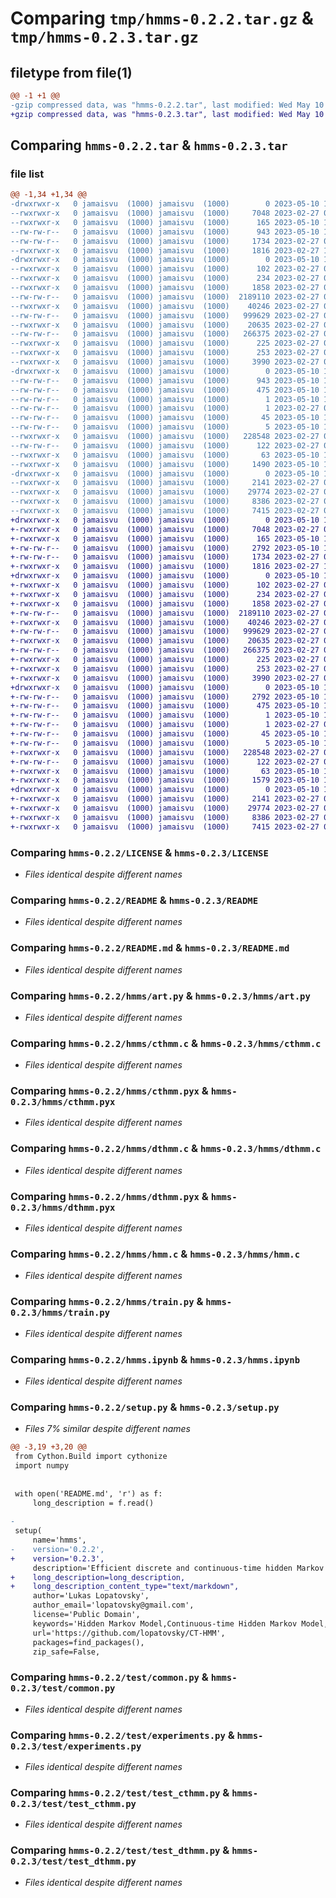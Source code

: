 # Comparing `tmp/hmms-0.2.2.tar.gz` & `tmp/hmms-0.2.3.tar.gz`

## filetype from file(1)

```diff
@@ -1 +1 @@
-gzip compressed data, was "hmms-0.2.2.tar", last modified: Wed May 10 10:49:10 2023, max compression
+gzip compressed data, was "hmms-0.2.3.tar", last modified: Wed May 10 14:43:08 2023, max compression
```

## Comparing `hmms-0.2.2.tar` & `hmms-0.2.3.tar`

### file list

```diff
@@ -1,34 +1,34 @@
-drwxrwxr-x   0 jamaisvu  (1000) jamaisvu  (1000)        0 2023-05-10 10:49:10.142739 hmms-0.2.2/
--rwxrwxr-x   0 jamaisvu  (1000) jamaisvu  (1000)     7048 2023-02-27 08:13:23.000000 hmms-0.2.2/LICENSE
--rwxrwxr-x   0 jamaisvu  (1000) jamaisvu  (1000)      165 2023-05-10 10:48:57.000000 hmms-0.2.2/MANIFEST.in
--rw-rw-r--   0 jamaisvu  (1000) jamaisvu  (1000)      943 2023-05-10 10:49:10.142739 hmms-0.2.2/PKG-INFO
--rw-rw-r--   0 jamaisvu  (1000) jamaisvu  (1000)     1734 2023-02-27 08:49:45.000000 hmms-0.2.2/README
--rwxrwxr-x   0 jamaisvu  (1000) jamaisvu  (1000)     1816 2023-02-27 10:09:27.000000 hmms-0.2.2/README.md
-drwxrwxr-x   0 jamaisvu  (1000) jamaisvu  (1000)        0 2023-05-10 10:49:10.142739 hmms-0.2.2/hmms/
--rwxrwxr-x   0 jamaisvu  (1000) jamaisvu  (1000)      102 2023-02-27 08:13:23.000000 hmms-0.2.2/hmms/__init__.py
--rwxrwxr-x   0 jamaisvu  (1000) jamaisvu  (1000)      234 2023-02-27 08:13:23.000000 hmms-0.2.2/hmms/__main__.py
--rwxrwxr-x   0 jamaisvu  (1000) jamaisvu  (1000)     1858 2023-02-27 08:13:23.000000 hmms-0.2.2/hmms/art.py
--rw-rw-r--   0 jamaisvu  (1000) jamaisvu  (1000)  2189110 2023-02-27 09:31:26.000000 hmms-0.2.2/hmms/cthmm.c
--rwxrwxr-x   0 jamaisvu  (1000) jamaisvu  (1000)    40246 2023-02-27 08:13:23.000000 hmms-0.2.2/hmms/cthmm.pyx
--rw-rw-r--   0 jamaisvu  (1000) jamaisvu  (1000)   999629 2023-02-27 09:31:26.000000 hmms-0.2.2/hmms/dthmm.c
--rwxrwxr-x   0 jamaisvu  (1000) jamaisvu  (1000)    20635 2023-02-27 08:13:23.000000 hmms-0.2.2/hmms/dthmm.pyx
--rw-rw-r--   0 jamaisvu  (1000) jamaisvu  (1000)   266375 2023-02-27 09:31:27.000000 hmms-0.2.2/hmms/hmm.c
--rwxrwxr-x   0 jamaisvu  (1000) jamaisvu  (1000)      225 2023-02-27 08:13:23.000000 hmms-0.2.2/hmms/hmm.pxd
--rwxrwxr-x   0 jamaisvu  (1000) jamaisvu  (1000)      253 2023-02-27 08:13:23.000000 hmms-0.2.2/hmms/hmm.pyx
--rwxrwxr-x   0 jamaisvu  (1000) jamaisvu  (1000)     3990 2023-02-27 08:13:23.000000 hmms-0.2.2/hmms/train.py
-drwxrwxr-x   0 jamaisvu  (1000) jamaisvu  (1000)        0 2023-05-10 10:49:10.142739 hmms-0.2.2/hmms.egg-info/
--rw-rw-r--   0 jamaisvu  (1000) jamaisvu  (1000)      943 2023-05-10 10:49:10.000000 hmms-0.2.2/hmms.egg-info/PKG-INFO
--rw-rw-r--   0 jamaisvu  (1000) jamaisvu  (1000)      475 2023-05-10 10:49:10.000000 hmms-0.2.2/hmms.egg-info/SOURCES.txt
--rw-rw-r--   0 jamaisvu  (1000) jamaisvu  (1000)        1 2023-05-10 10:49:10.000000 hmms-0.2.2/hmms.egg-info/dependency_links.txt
--rw-rw-r--   0 jamaisvu  (1000) jamaisvu  (1000)        1 2023-02-27 09:15:30.000000 hmms-0.2.2/hmms.egg-info/not-zip-safe
--rw-rw-r--   0 jamaisvu  (1000) jamaisvu  (1000)       45 2023-05-10 10:49:10.000000 hmms-0.2.2/hmms.egg-info/requires.txt
--rw-rw-r--   0 jamaisvu  (1000) jamaisvu  (1000)        5 2023-05-10 10:49:10.000000 hmms-0.2.2/hmms.egg-info/top_level.txt
--rwxrwxr-x   0 jamaisvu  (1000) jamaisvu  (1000)   228548 2023-02-27 08:13:23.000000 hmms-0.2.2/hmms.ipynb
--rw-rw-r--   0 jamaisvu  (1000) jamaisvu  (1000)      122 2023-02-27 08:13:23.000000 hmms-0.2.2/requirements.txt
--rwxrwxr-x   0 jamaisvu  (1000) jamaisvu  (1000)       63 2023-05-10 10:49:10.142739 hmms-0.2.2/setup.cfg
--rwxrwxr-x   0 jamaisvu  (1000) jamaisvu  (1000)     1490 2023-05-10 10:28:48.000000 hmms-0.2.2/setup.py
-drwxrwxr-x   0 jamaisvu  (1000) jamaisvu  (1000)        0 2023-05-10 10:49:10.142739 hmms-0.2.2/test/
--rwxrwxr-x   0 jamaisvu  (1000) jamaisvu  (1000)     2141 2023-02-27 08:13:23.000000 hmms-0.2.2/test/common.py
--rwxrwxr-x   0 jamaisvu  (1000) jamaisvu  (1000)    29774 2023-02-27 08:13:23.000000 hmms-0.2.2/test/experiments.py
--rwxrwxr-x   0 jamaisvu  (1000) jamaisvu  (1000)     8386 2023-02-27 08:13:23.000000 hmms-0.2.2/test/test_cthmm.py
--rwxrwxr-x   0 jamaisvu  (1000) jamaisvu  (1000)     7415 2023-02-27 08:13:23.000000 hmms-0.2.2/test/test_dthmm.py
+drwxrwxr-x   0 jamaisvu  (1000) jamaisvu  (1000)        0 2023-05-10 14:43:08.208656 hmms-0.2.3/
+-rwxrwxr-x   0 jamaisvu  (1000) jamaisvu  (1000)     7048 2023-02-27 08:13:23.000000 hmms-0.2.3/LICENSE
+-rwxrwxr-x   0 jamaisvu  (1000) jamaisvu  (1000)      165 2023-05-10 10:48:57.000000 hmms-0.2.3/MANIFEST.in
+-rw-rw-r--   0 jamaisvu  (1000) jamaisvu  (1000)     2792 2023-05-10 14:43:08.208656 hmms-0.2.3/PKG-INFO
+-rw-rw-r--   0 jamaisvu  (1000) jamaisvu  (1000)     1734 2023-02-27 08:49:45.000000 hmms-0.2.3/README
+-rwxrwxr-x   0 jamaisvu  (1000) jamaisvu  (1000)     1816 2023-02-27 10:09:27.000000 hmms-0.2.3/README.md
+drwxrwxr-x   0 jamaisvu  (1000) jamaisvu  (1000)        0 2023-05-10 14:43:08.208656 hmms-0.2.3/hmms/
+-rwxrwxr-x   0 jamaisvu  (1000) jamaisvu  (1000)      102 2023-02-27 08:13:23.000000 hmms-0.2.3/hmms/__init__.py
+-rwxrwxr-x   0 jamaisvu  (1000) jamaisvu  (1000)      234 2023-02-27 08:13:23.000000 hmms-0.2.3/hmms/__main__.py
+-rwxrwxr-x   0 jamaisvu  (1000) jamaisvu  (1000)     1858 2023-02-27 08:13:23.000000 hmms-0.2.3/hmms/art.py
+-rw-rw-r--   0 jamaisvu  (1000) jamaisvu  (1000)  2189110 2023-02-27 09:31:26.000000 hmms-0.2.3/hmms/cthmm.c
+-rwxrwxr-x   0 jamaisvu  (1000) jamaisvu  (1000)    40246 2023-02-27 08:13:23.000000 hmms-0.2.3/hmms/cthmm.pyx
+-rw-rw-r--   0 jamaisvu  (1000) jamaisvu  (1000)   999629 2023-02-27 09:31:26.000000 hmms-0.2.3/hmms/dthmm.c
+-rwxrwxr-x   0 jamaisvu  (1000) jamaisvu  (1000)    20635 2023-02-27 08:13:23.000000 hmms-0.2.3/hmms/dthmm.pyx
+-rw-rw-r--   0 jamaisvu  (1000) jamaisvu  (1000)   266375 2023-02-27 09:31:27.000000 hmms-0.2.3/hmms/hmm.c
+-rwxrwxr-x   0 jamaisvu  (1000) jamaisvu  (1000)      225 2023-02-27 08:13:23.000000 hmms-0.2.3/hmms/hmm.pxd
+-rwxrwxr-x   0 jamaisvu  (1000) jamaisvu  (1000)      253 2023-02-27 08:13:23.000000 hmms-0.2.3/hmms/hmm.pyx
+-rwxrwxr-x   0 jamaisvu  (1000) jamaisvu  (1000)     3990 2023-02-27 08:13:23.000000 hmms-0.2.3/hmms/train.py
+drwxrwxr-x   0 jamaisvu  (1000) jamaisvu  (1000)        0 2023-05-10 14:43:08.208656 hmms-0.2.3/hmms.egg-info/
+-rw-rw-r--   0 jamaisvu  (1000) jamaisvu  (1000)     2792 2023-05-10 14:43:08.000000 hmms-0.2.3/hmms.egg-info/PKG-INFO
+-rw-rw-r--   0 jamaisvu  (1000) jamaisvu  (1000)      475 2023-05-10 14:43:08.000000 hmms-0.2.3/hmms.egg-info/SOURCES.txt
+-rw-rw-r--   0 jamaisvu  (1000) jamaisvu  (1000)        1 2023-05-10 14:43:08.000000 hmms-0.2.3/hmms.egg-info/dependency_links.txt
+-rw-rw-r--   0 jamaisvu  (1000) jamaisvu  (1000)        1 2023-02-27 09:15:30.000000 hmms-0.2.3/hmms.egg-info/not-zip-safe
+-rw-rw-r--   0 jamaisvu  (1000) jamaisvu  (1000)       45 2023-05-10 14:43:08.000000 hmms-0.2.3/hmms.egg-info/requires.txt
+-rw-rw-r--   0 jamaisvu  (1000) jamaisvu  (1000)        5 2023-05-10 14:43:08.000000 hmms-0.2.3/hmms.egg-info/top_level.txt
+-rwxrwxr-x   0 jamaisvu  (1000) jamaisvu  (1000)   228548 2023-02-27 08:13:23.000000 hmms-0.2.3/hmms.ipynb
+-rw-rw-r--   0 jamaisvu  (1000) jamaisvu  (1000)      122 2023-02-27 08:13:23.000000 hmms-0.2.3/requirements.txt
+-rwxrwxr-x   0 jamaisvu  (1000) jamaisvu  (1000)       63 2023-05-10 14:43:08.208656 hmms-0.2.3/setup.cfg
+-rwxrwxr-x   0 jamaisvu  (1000) jamaisvu  (1000)     1579 2023-05-10 14:42:29.000000 hmms-0.2.3/setup.py
+drwxrwxr-x   0 jamaisvu  (1000) jamaisvu  (1000)        0 2023-05-10 14:43:08.208656 hmms-0.2.3/test/
+-rwxrwxr-x   0 jamaisvu  (1000) jamaisvu  (1000)     2141 2023-02-27 08:13:23.000000 hmms-0.2.3/test/common.py
+-rwxrwxr-x   0 jamaisvu  (1000) jamaisvu  (1000)    29774 2023-02-27 08:13:23.000000 hmms-0.2.3/test/experiments.py
+-rwxrwxr-x   0 jamaisvu  (1000) jamaisvu  (1000)     8386 2023-02-27 08:13:23.000000 hmms-0.2.3/test/test_cthmm.py
+-rwxrwxr-x   0 jamaisvu  (1000) jamaisvu  (1000)     7415 2023-02-27 08:13:23.000000 hmms-0.2.3/test/test_dthmm.py
```

### Comparing `hmms-0.2.2/LICENSE` & `hmms-0.2.3/LICENSE`

 * *Files identical despite different names*

### Comparing `hmms-0.2.2/README` & `hmms-0.2.3/README`

 * *Files identical despite different names*

### Comparing `hmms-0.2.2/README.md` & `hmms-0.2.3/README.md`

 * *Files identical despite different names*

### Comparing `hmms-0.2.2/hmms/art.py` & `hmms-0.2.3/hmms/art.py`

 * *Files identical despite different names*

### Comparing `hmms-0.2.2/hmms/cthmm.c` & `hmms-0.2.3/hmms/cthmm.c`

 * *Files identical despite different names*

### Comparing `hmms-0.2.2/hmms/cthmm.pyx` & `hmms-0.2.3/hmms/cthmm.pyx`

 * *Files identical despite different names*

### Comparing `hmms-0.2.2/hmms/dthmm.c` & `hmms-0.2.3/hmms/dthmm.c`

 * *Files identical despite different names*

### Comparing `hmms-0.2.2/hmms/dthmm.pyx` & `hmms-0.2.3/hmms/dthmm.pyx`

 * *Files identical despite different names*

### Comparing `hmms-0.2.2/hmms/hmm.c` & `hmms-0.2.3/hmms/hmm.c`

 * *Files identical despite different names*

### Comparing `hmms-0.2.2/hmms/train.py` & `hmms-0.2.3/hmms/train.py`

 * *Files identical despite different names*

### Comparing `hmms-0.2.2/hmms.ipynb` & `hmms-0.2.3/hmms.ipynb`

 * *Files identical despite different names*

### Comparing `hmms-0.2.2/setup.py` & `hmms-0.2.3/setup.py`

 * *Files 7% similar despite different names*

```diff
@@ -3,19 +3,20 @@
 from Cython.Build import cythonize
 import numpy
 
 
 with open('README.md', 'r') as f:
     long_description = f.read()
 
-
 setup(
     name='hmms',
-    version='0.2.2',
+    version='0.2.3',
     description='Efficient discrete and continuous-time hidden Markov model library able to handle hundreds of hidden states',
+    long_description=long_description,
+    long_description_content_type="text/markdown",
     author='Lukas Lopatovsky',
     author_email='lopatovsky@gmail.com',
     license='Public Domain',
     keywords='Hidden Markov Model,Continuous-time Hidden Markov Model,HMM,CT-HMM,DT-HMM',
     url='https://github.com/lopatovsky/CT-HMM',
     packages=find_packages(),
     zip_safe=False,
```

### Comparing `hmms-0.2.2/test/common.py` & `hmms-0.2.3/test/common.py`

 * *Files identical despite different names*

### Comparing `hmms-0.2.2/test/experiments.py` & `hmms-0.2.3/test/experiments.py`

 * *Files identical despite different names*

### Comparing `hmms-0.2.2/test/test_cthmm.py` & `hmms-0.2.3/test/test_cthmm.py`

 * *Files identical despite different names*

### Comparing `hmms-0.2.2/test/test_dthmm.py` & `hmms-0.2.3/test/test_dthmm.py`

 * *Files identical despite different names*

